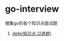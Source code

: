 # go-interview
搜集go的各个知识点面试题


1. [defer知识点 (2道题)](https://github.com/shellhue/go-interview/blob/master/defer.md)